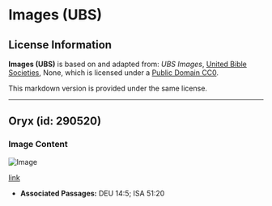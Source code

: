 # Images (UBS)

## License Information

**Images (UBS)** is based on and adapted from: _UBS Images_, [United Bible Societies](https://unitedbiblesocieties.org/), None, which is licensed under a [Public Domain CC0](https://creativecommons.org/public-domain/cc0/).

This markdown version is provided under the same license.



--------------------------------

## Oryx (id: 290520)

### Image Content

![Image](https://cdn.aquifer.bible/aquifer-content/resources/Media/WEB-0689_oryx.jpg)

[link](https://cdn.aquifer.bible/aquifer-content/resources/Media/WEB-0689_oryx.jpg)

* **Associated Passages:** DEU 14:5; ISA 51:20


